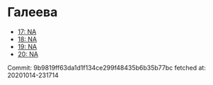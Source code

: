 # Галеева
- [17: NA](17.md)
- [18: NA](18.md)
- [19: NA](19.md)
- [20: NA](20.md)

Commit: 9b9819ff63da1d1f134ce299f48435b6b35b77bc
 fetched at: 20201014-231714
